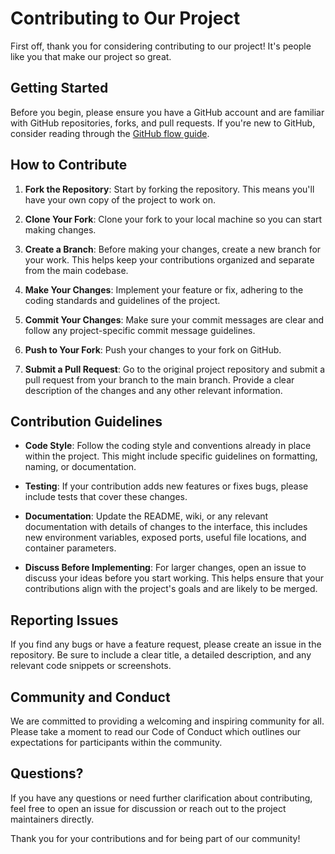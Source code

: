 # Contributing to Our Project

First off, thank you for considering contributing to our project! It's people like you that make our project so great.

## Getting Started

Before you begin, please ensure you have a GitHub account and are familiar with GitHub repositories, forks, and pull requests. If you're new to GitHub, consider reading through the [GitHub flow guide](https://guides.github.com/introduction/flow/).

## How to Contribute

1. **Fork the Repository**: Start by forking the repository. This means you'll have your own copy of the project to work on.

2. **Clone Your Fork**: Clone your fork to your local machine so you can start making changes.

3. **Create a Branch**: Before making your changes, create a new branch for your work. This helps keep your contributions organized and separate from the main codebase.

4. **Make Your Changes**: Implement your feature or fix, adhering to the coding standards and guidelines of the project.

5. **Commit Your Changes**: Make sure your commit messages are clear and follow any project-specific commit message guidelines.

6. **Push to Your Fork**: Push your changes to your fork on GitHub.

7. **Submit a Pull Request**: Go to the original project repository and submit a pull request from your branch to the main branch. Provide a clear description of the changes and any other relevant information.

## Contribution Guidelines

- **Code Style**: Follow the coding style and conventions already in place within the project. This might include specific guidelines on formatting, naming, or documentation.

- **Testing**: If your contribution adds new features or fixes bugs, please include tests that cover these changes.

- **Documentation**: Update the README, wiki, or any relevant documentation with details of changes to the interface, this includes new environment variables, exposed ports, useful file locations, and container parameters.

- **Discuss Before Implementing**: For larger changes, open an issue to discuss your ideas before you start working. This helps ensure that your contributions align with the project's goals and are likely to be merged.

## Reporting Issues

If you find any bugs or have a feature request, please create an issue in the repository. Be sure to include a clear title, a detailed description, and any relevant code snippets or screenshots.

## Community and Conduct

We are committed to providing a welcoming and inspiring community for all. Please take a moment to read our Code of Conduct which outlines our expectations for participants within the community.

## Questions?

If you have any questions or need further clarification about contributing, feel free to open an issue for discussion or reach out to the project maintainers directly.

Thank you for your contributions and for being part of our community!